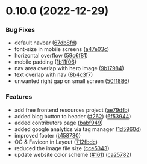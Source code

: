 # 0.10.0 (2022-12-29)


### Bug Fixes

* default navbar ([67db8fd](https://github.com/SiddharthShyniben/4c-site/commit/67db8fd861b430f9517239076e71ac7628b3e502))
* font-size in mobile screens ([a47e03c](https://github.com/SiddharthShyniben/4c-site/commit/a47e03c28dab7ba80f3ea83150ca2a3fecf96cf3))
* horizontal overflow ([59c6f81](https://github.com/SiddharthShyniben/4c-site/commit/59c6f81b0f3b9d4e2626d4ef1bcf03a162574c4c))
* mobile padding ([1b11f06](https://github.com/SiddharthShyniben/4c-site/commit/1b11f0661215c2c77e99a38812a827d74dabcb7a))
* nav area overlap with hero image ([9b17984](https://github.com/SiddharthShyniben/4c-site/commit/9b179841b54381479abd260665155d97cb5b52cf))
* text overlap with nav ([8b4c3f7](https://github.com/SiddharthShyniben/4c-site/commit/8b4c3f7bda23dce32a75f4a09eea4018819e97d9))
* unwanted right gap on small screen ([50f1886](https://github.com/SiddharthShyniben/4c-site/commit/50f1886d131fca11dd299d18a6db9f9bee57acff))


### Features

* add free frontend resources project ([ae79dfb](https://github.com/SiddharthShyniben/4c-site/commit/ae79dfbac7bea48f91a8be0c6bd623ebf9f936c1))
* added blog button to header ([#262](https://github.com/SiddharthShyniben/4c-site/issues/262)) ([6f53944](https://github.com/SiddharthShyniben/4c-site/commit/6f53944286ccc7c944154c1ac969c9b663a50b79))
* added contributors page ([babf949](https://github.com/SiddharthShyniben/4c-site/commit/babf949d8a2a5c71afb25ee6c3dbb8a70867d88d))
* added google analytics via tag manager ([1d5960d](https://github.com/SiddharthShyniben/4c-site/commit/1d5960da3973d69331d114a14d3f6cf07701d445))
* improved footer ([b158730](https://github.com/SiddharthShyniben/4c-site/commit/b158730d4cebc8aa8b498b5f773a13bcadc54992))
* OG & Favicon in Layout ([712fbdc](https://github.com/SiddharthShyniben/4c-site/commit/712fbdc005780f0e8dec412218e023111c80cf6c))
* reduced the image file size ([cce5343](https://github.com/SiddharthShyniben/4c-site/commit/cce53436d841af53d7e116192ae6dcfff9872df9))
* update website color scheme ([#161](https://github.com/SiddharthShyniben/4c-site/issues/161)) ([ca25782](https://github.com/SiddharthShyniben/4c-site/commit/ca25782bd9e2078edcf0bbebe2c1dc7e02de30f5))



